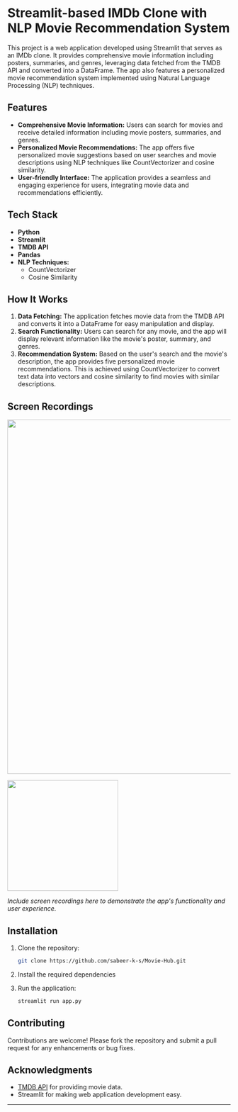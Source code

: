 # Streamlit-based IMDb Clone with NLP Movie Recommendation System

This project is a web application developed using Streamlit that serves as an IMDb clone. It provides comprehensive movie information including posters, summaries, and genres, leveraging data fetched from the TMDB API and converted into a DataFrame. The app also features a personalized movie recommendation system implemented using Natural Language Processing (NLP) techniques.

## Features

- **Comprehensive Movie Information:** Users can search for movies and receive detailed information including movie posters, summaries, and genres.
- **Personalized Movie Recommendations:** The app offers five personalized movie suggestions based on user searches and movie descriptions using NLP techniques like CountVectorizer and cosine similarity.
- **User-friendly Interface:** The application provides a seamless and engaging experience for users, integrating movie data and recommendations efficiently.

## Tech Stack

- **Python**
- **Streamlit**
- **TMDB API**
- **Pandas**
- **NLP Techniques:**
  - CountVectorizer
  - Cosine Similarity

## How It Works

1. **Data Fetching:** The application fetches movie data from the TMDB API and converts it into a DataFrame for easy manipulation and display.
2. **Search Functionality:** Users can search for any movie, and the app will display relevant information like the movie's poster, summary, and genres.
3. **Recommendation System:** Based on the user's search and the movie's description, the app provides five personalized movie recommendations. This is achieved using CountVectorizer to convert text data into vectors and cosine similarity to find movies with similar descriptions.

## Screen Recordings

<img src="https://github.com/sabeer-k-s/Movie-Hub/blob/master/Images/Desktop.gif" width='800'>

<p>
<img src="https://github.com/sabeer-k-s/Movie-Hub/blob/master/Images/Mobile.gif" width='250'>
</p>

*Include screen recordings here to demonstrate the app's functionality and user experience.*

## Installation

1. Clone the repository:

   ```bash
   git clone https://github.com/sabeer-k-s/Movie-Hub.git
   ```

2. Install the required dependencies

3. Run the application:

   ```bash
   streamlit run app.py
   ```

## Contributing

Contributions are welcome! Please fork the repository and submit a pull request for any enhancements or bug fixes.


## Acknowledgments

- [TMDB API](https://www.themoviedb.org/documentation/api) for providing movie data.
- Streamlit for making web application development easy.

---
